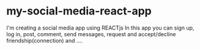 # my-social-media-react-app
I'm creating a social media app using REACTjs 
In this app you can sign up, log in, post, comment, send messages, request and accept/decline friendship(connection) and ....
